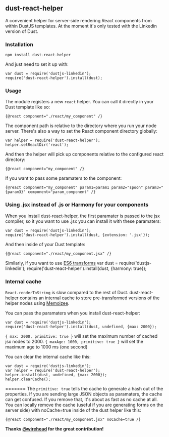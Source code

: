 ## dust-react-helper

A convenient helper for server-side rendering React components from within DustJS templates. At the moment it's only tested with the Linkedin version of Dust.

### Installation

    npm install dust-react-helper

And just need to set it up with:

    var dust = require('dustjs-linkedin');
    require('dust-react-helper').install(dust);

### Usage

The module registers a new `react` helper. You can call it directly in your Dust template like so:

    {@react component="./react/my_component" /}

The component path is relative to the directory where you run your node server. There's also a way to set the React component directory globally:

    var helper = require('dust-react-helper');
    helper.setReactDir('react');

And then the helper will pick up components relative to the configured react directory:

    {@react component="my_component" /}

If you want to pass some paramaters to the component:

    {@react component="my_component" param1=param1 param2="spoon" param3="{param3}" component="param_component" /}

### Using .jsx instead of .js or Harmony for your components

When you install dust-react-helper, the first paramater is passed to the jsx
compiler, so it you want to use .jsx you can install it with these paramaters:

    var dust = require('dustjs-linkedin');
    require('dust-react-helper').install(dust, {extension: '.jsx'});

And then inside of your Dust template:

    {@react component="./react/my_component.jsx" /}

Similarly, if you want to use [ES6 transforms](https://github.com/facebook/jstransform/tree/master/visitors)
    var dust = require('dustjs-linkedin');
    require('dust-react-helper').install(dust, {harmony: true});

### Internal cache

`React.renderToString` is slow compared to the rest of Dust.  dust-react-helper
contains an internal cache to store pre-transformed versions of the helper nodes
using [Memoizee](https://www.npmjs.com/package/memoizee).

You can pass the paramaters when you install dust-react-helper:

    var dust = require('dustjs-linkedin');
    require('dust-react-helper').install(dust, undefined, {max: 2000});

`{ max: 2000, primitive: true }` will set the maximum number of cached jsx nodes to 2000.
`{ maxAge: 1000, primitive: true }` will set the maximum age to 1000 ms (one second)

You can clear the internal cache like this:

    var dust = require('dustjs-linkedin');
    var helper = require('dust-react-helper');
    helper.install(dust, undefined, {max: 2000});
    helper.clearCache();

=======
The `primitive: true` tells the cache to generate a hash out of the properties.  If you are sending large JSON objects as paramaters, the cache can get confused.  If you remove that, it's about as fast as no cache at all.  You can locally remove the cache (useful if you are generating forms on the server side) with noCache=true inside of the dust helper like this:

    {@react component="./react/my_component.jsx" noCache=true /}

**Thanks [@wirehead](https://github.com/wirehead) for the great contribution!**
